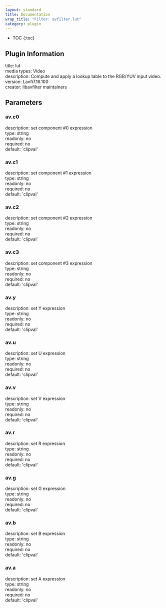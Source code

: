```yaml
---
layout: standard
title: Documentation
wrap_title: "Filter: avfilter.lut"
category: plugin
---
```

* TOC
{:toc}

## Plugin Information

title: lut  
media types:
Video  
description: Compute and apply a lookup table to the RGB/YUV input video.  
version: Lavfi7.16.100  
creator: libavfilter maintainers  

## Parameters

### av.c0

  
description:
set component #0 expression  
type: string  
readonly: no  
required: no  
default: 'clipval'  

### av.c1

  
description:
set component #1 expression  
type: string  
readonly: no  
required: no  
default: 'clipval'  

### av.c2

  
description:
set component #2 expression  
type: string  
readonly: no  
required: no  
default: 'clipval'  

### av.c3

  
description:
set component #3 expression  
type: string  
readonly: no  
required: no  
default: 'clipval'  

### av.y

  
description:
set Y expression  
type: string  
readonly: no  
required: no  
default: 'clipval'  

### av.u

  
description:
set U expression  
type: string  
readonly: no  
required: no  
default: 'clipval'  

### av.v

  
description:
set V expression  
type: string  
readonly: no  
required: no  
default: 'clipval'  

### av.r

  
description:
set R expression  
type: string  
readonly: no  
required: no  
default: 'clipval'  

### av.g

  
description:
set G expression  
type: string  
readonly: no  
required: no  
default: 'clipval'  

### av.b

  
description:
set B expression  
type: string  
readonly: no  
required: no  
default: 'clipval'  

### av.a

  
description:
set A expression  
type: string  
readonly: no  
required: no  
default: 'clipval'  

